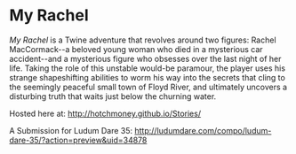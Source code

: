 # My Rachel
*My Rachel* is a Twine adventure that revolves around two figures: Rachel MacCormack--a beloved young woman who died in a mysterious car accident--and a mysterious figure who obsesses over the last night of her life. Taking the role of this unstable would-be paramour, the player uses his strange shapeshifting abilities to worm his way into the secrets that cling to the seemingly peaceful small town of Floyd River, and ultimately uncovers a disturbing truth that waits just below the churning water.

Hosted here at: http://hotchmoney.github.io/Stories/

A Submission for Ludum Dare 35: http://ludumdare.com/compo/ludum-dare-35/?action=preview&uid=34878

